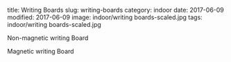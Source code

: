 title: Writing Boards
slug: writing-boards
category: indoor
date: 2017-06-09
modified: 2017-06-09
image: indoor/writing boards-scaled.jpg
tags: indoor/writing boards-scaled.jpg

Non-magnetic writing Board

Magnetic writing Board
